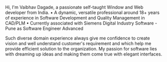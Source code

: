 Hi, I'm Vaibhav Dagade, a passionate self-taught Window and Web developer from India.
•	A dynamic, versatile professional around 18+ years of experience in Software Development and Quality Management in CAD/PLM
•	Currently associated with Siemens Digital Industry Software - Pune as Software Engineer Advanced

Such diverse domain experience always give me confidence to create vision and well understand customer's requirement and which help me provide efficient solution to the organization. My passion for software lies with dreaming up ideas and making them come true with elegant interfaces.



       
<!---
vaibhavdagade/vaibhavdagade is a ✨ special ✨ repository because its `README.md` (this file) appears on your GitHub profile.
You can click the Preview link to take a look at your changes.
--->
